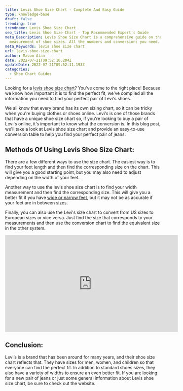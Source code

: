 ```yaml
---
title: Levis Shoe Size Chart - Complete And Easy Guide
type: knowledge-base
draft: false
trending: true
trendname: Levis Shoe Size Chart
seo_title: Levis Shoe Size Chart - Top Recommended Expert's Guide
meta_Description: Levis Shoe Size Chart is a comprehensive guide on the
  measurement of shoe sizes. All the numbers and conversions you need.
meta_Keywords: levis shoe size chart
url: levis-shoe-size-chart
author: Mason Alan
date: 2022-07-21T09:52:10.204Z
updateDate: 2022-07-21T09:52:11.193Z
categories:
  - Shoe Chart Guides
---
```

Looking for a <a href="https://shoesspy.com/levis-shoe-size-chart/" target="_blank" rel="noopener">levis shoe size chart</a>? You've come to the right place! Because we know how important it is to find the perfect fit, we've compiled all the information you need to find your perfect pair of Levi's shoes.

We all know that every brand has its own sizing chart, so it can be tricky when you're buying clothes or shoes online. Levi's is one of those brands that have a unique shoe size chart so, if you're looking to buy a pair of Levi's online, it's important to know what the conversion is. In this blog post, we'll take a look at Levis shoe size chart and provide an easy-to-use conversion table to help you find your perfect pair of jeans.

## **Methods Of Using Levis Shoe Size Chart:**

There are a few different ways to use the size chart. The easiest way is to find your foot length and then find the corresponding size on the chart. This will give you a good starting point, but you may also need to adjust depending on the width of your feet.

Another way to use the levis shoe size chart is to find your width measurement and then find the corresponding size. This will give you a better fit if you have <a href="http://www.differencebetween.net/miscellaneous/difference-between-wide-feet-and-narrow-feet/" target="_blank" rel="nofollow" rel="noopener">wide or narrow feet</a>, but it may not be as accurate if your feet are in between sizes.

Finally, you can also use the Levi's size chart to convert from US sizes to European sizes or vice versa. Just find the size that corresponds to your measurements and then use the conversion chart to find the equivalent size in the other system.

<iframe width="560" height="315" src="https://www.youtube.com/embed/PAHAPL14ig0" title="YouTube video player" frameborder="0" allow="accelerometer; autoplay; clipboard-write; encrypted-media; gyroscope; picture-in-picture" allowfullscreen></iframe>

## **Conclusion:**

Levi’s is a brand that has been around for many years, and their shoe size chart reflects that. They have sizes for men, women, and children so that everyone can find the perfect fit. In addition to standard shoes sizes, they also have a variety of widths to ensure an even better fit. If you are looking for a new pair of jeans or just some general information about Levis shoe size chart, be sure to check out the website.